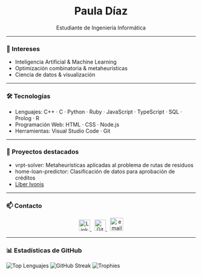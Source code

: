 <h1 align="center">Paula Díaz</h1>

<p align="center">
  Estudiante de Ingeniería Informática <br>
</p>

---

### 🧠 Intereses

- Inteligencia Artificial & Machine Learning
- Optimización combinatoria & metaheurísticas
- Ciencia de datos & visualización

---

### 🛠️ Tecnologías

- Lenguajes:   C++ · C · Python · Ruby · JavaScript · TypeScript · SQL · Prolog · R
- Programación Web: HTML · CSS · Node.js
- Herramientas: Visual Studio Code · Git

---

### 📌 Proyectos destacados
- vrpt-solver: Metaheurísticas aplicadas al problema de rutas de residuos
- home-loan-predictor: Clasificación de datos para aprobación de créditos
- [Liber Ivonis](https://github.com/jsosacs/Liber-Ivonis)

---

### 📫 Contacto

<p align="center">
  <a href="https://www.linkedin.com/in/paula-díaz-jorge-a93200376/" target="_blank">
    <img src="https://cdn.jsdelivr.net/gh/devicons/devicon/icons/linkedin/linkedin-original.svg" width="30" alt="LinkedIn" />
  </a>
  &nbsp;
  <a href="https://github.com/pauladiiaz" target="_blank">
    <img src="https://cdn.jsdelivr.net/gh/devicons/devicon/icons/github/github-original.svg" width="30" alt="GitHub" />
  </a>
  &nbsp;
  <a href="mailto:paudiazjorge@gmail.com">
    <img src="https://i.pinimg.com/1200x/6e/65/82/6e6582f60f32b27eb83603356b781a50.jpg" width="35" alt="email icon"/>
  </a>
</p>

---

### 📊 Estadísticas de GitHub

![Top Lenguajes](https://github-readme-stats.vercel.app/api/top-langs/?username=pauladiiaz&layout=compact&theme=vue)
![GitHub Streak](https://streak-stats.demolab.com?user=pauladiiaz&theme=vue)
![Trophies](https://github-profile-trophy.vercel.app/?username=pauladiiaz&theme=vue)

